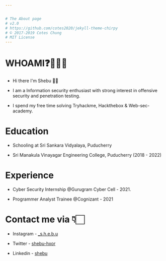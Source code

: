 ```yaml
---


# The About page
# v2.0
# https://github.com/cotes2020/jekyll-theme-chirpy
# © 2017-2019 Cotes Chung
# MIT License
---
```

# WHOAMI❓🧑🏻‍💻

* Hi there I'm Shebu 👋🏻

* I am a Information security enthusiast with strong interest in offensive security and penetration testing.

* I spend my free time solving Tryhackme, Hackthebox & Web-sec-academy.


# Education

* Schooling at Sri Sankara Vidyalaya, Puducherry

* Sri Manakula Vinayagar Engineering College, Puducherry (2018 - 2022)

# Experience

* Cyber Security Internship @Gurugram Cyber Cell - 2021.

* Programmer Analyst Trainee @Cognizant - 2021

# Contact me via 👇🏻

* Instagram - [_s.h.e.b.u](https://www.instagram.com/__s.h.e.b.u__/)

* Twitter - [shebu-hxor](https://twitter.com/shebu_hxor)

* Linkedin - [shebu](https://linkedin.com/in/shebu)
